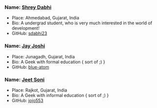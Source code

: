 ### Name: [Shrey Dabhi](https://github.com/sdabhi23/)
- Place: Ahmedabad, Gujarat, India
- Bio: A undergrad student, who is very much interested in the world of development!
- GitHub: [sdabhi23](https://github.com/sdabhi23/)

### Name: [Jay Joshi](https://github.com/blue-atom/)
- Place: Junagadh, Gujarat, India
- Bio: A Geek with formal education { sort of ;) }
- GitHub: [blue-atom](https://github.com/blue-atom/)

### Name: [Jeet Soni](https://github.com/jojo553/)
- Place: Rajkot, Gujarat, India
- Bio: A Geek with informal education { sort of ;) }
- GitHub: [jojo553](https://github.com/jojo553/)
